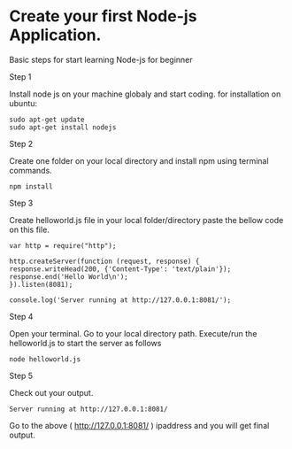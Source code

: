 # Create your first Node-js Application.
Basic steps for start learning Node-js for beginner 

Step 1

Install node js on your machine globaly and start coding.
for installation on ubuntu:
    
    sudo apt-get update
    sudo apt-get install nodejs

Step 2

Create one folder on your local directory and install npm using terminal commands.

    npm install

Step 3

Create helloworld.js file in your local folder/directory paste the bellow code on this file.
    
    var http = require("http");
   
    http.createServer(function (request, response) {
    response.writeHead(200, {'Content-Type': 'text/plain'});
    response.end('Hello World\n');
    }).listen(8081);
    
    console.log('Server running at http://127.0.0.1:8081/');

Step 4

Open your terminal. Go to your local directory path. Execute/run the helloworld.js to start the server as follows 

    node helloworld.js
    
Step 5 

Check out your output.

    Server running at http://127.0.0.1:8081/
    
Go to the above ( http://127.0.0.1:8081/ ) ipaddress and you will get final output.
